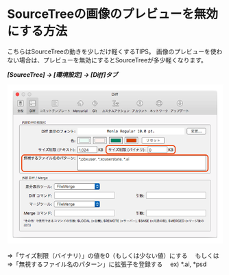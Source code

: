 # SourceTreeの画像のプレビューを無効にする方法

こちらはSourceTreeの動きを少しだけ軽くするTIPS。
画像のプレビューを使わない場合は、プレビューを無効にするとSourceTreeが多少軽くなります。

***[SourceTree] → [環境設定] → [Diff]タブ***

![alt](./images/lfs05.png)

⇒「サイズ制限（バイナリ）」の値を0（もしくは少ない値）にする
　もしくは
⇒「無視するファイル名のパターン」に拡張子を登録する
　ex) *.ai, *psd